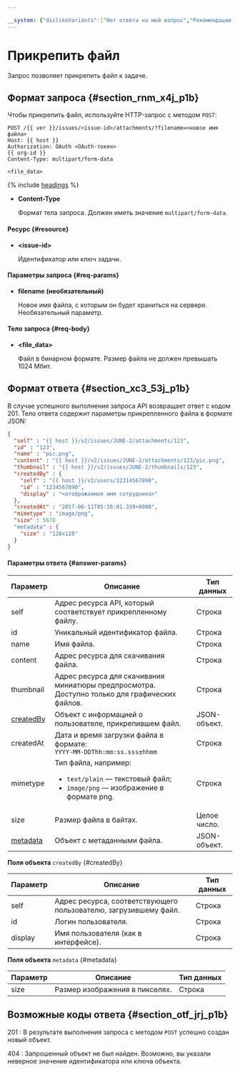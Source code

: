 ```yaml
---

__system: {"dislikeVariants":["Нет ответа на мой вопрос","Рекомендации не помогли","Содержание не соответствует заголовку","Другое"]}
---
```

# Прикрепить файл

Запрос позволяет прикрепить файл к задаче.

## Формат запроса {#section_rnm_x4j_p1b}

Чтобы прикрепить файл, используйте HTTP-запрос с методом `POST`:

```
POST /{{ ver }}/issues/<issue-id>/attachments/?filename=<новое имя файла>
Host: {{ host }}
Authorization: OAuth <OAuth-токен>
{{ org-id }}
Content-Type: multipart/form-data

<file_data>

```

{% include [headings](../../../_includes/tracker/api/headings.md) %}

- **Content-Type**

    Формат тела запроса. Должен иметь значение `multipart/form-data`.

#### Ресурс {#resource}

- **\<issue-id\>**

    Идентификатор или ключ задачи.

#### Параметры запроса {#req-params}

- **filename (необязательный)**

    Новое имя файла, с которым он будет храниться на сервере. Необязательный параметр.

#### Тело запроса {#req-body}

- **\<file_data\>**

    Файл в бинарном формате. Размер файла не должен превышать 1024 Мбит.

## Формат ответа {#section_xc3_53j_p1b}

В случае успешного выполнения запроса API возвращает ответ с кодом 201. Тело ответа содержит параметры прикрепленного файла в формате JSON:

```json
{
  "self" : "{{ host }}/v2/issues/JUNE-2/attachments/123",
  "id" : "123",
  "name" : "pic.png",
  "content" : "{{ host }}/v2/issues/JUNE-2/attachments/123/pic.png",
  "thumbnail" : "{{ host }}/v2/issues/JUNE-2/thumbnails/123",
  "createdBy" : {
    "self" : "{{ host }}/v2/users/12314567890",
    "id" : "1234567890",
    "display" : "<отображаемое имя сотрудника>"
  },
  "createdAt" : "2017-06-11T05:16:01.339+0000",
  "mimetype" : "image/png",
  "size" : 5678
  "metadata" : {
    "size" : "128x128"
  }
}
```

#### Параметры ответа {#answer-params}

Параметр | Описание | Тип данных
----- | ----- | -----
self | Адрес ресурса API, который соответствует прикрепленному файлу. | Строка
id | Уникальный идентификатор файла. | Строка
name | Имя файла. | Строка
content | Адрес ресурса для скачивания файла. | Строка
thumbnail | Адрес ресурса для скачивания миниатюры предпросмотра. Доступно только для графических файлов. | Строка
[createdBy](#createdBy) | Объект с информацией о пользователе, прикрепившем файл. | JSON-объект.
createdAt | Дата и время загрузки файла в формате:<br/>``` YYYY-MM-DDThh:mm:ss.sss±hhmm ``` | Строка
mimetype | Тип файла, например:<ul><li>`text/plain` — текстовый файл;</li><li>`image/png` — изображение в формате png.</li></ul> | Строка
size | Размер файла в байтах. | Целое число.
[metadata](#metadata) | Объект с метаданными файла. | JSON-объект.

**Поля объекта** `createdBy` {#createdBy}

Параметр | Описание | Тип данных
----- | ----- | -----
self | Адрес ресурса, соответствующего пользователю, загрузившему файл. | Строка
id | Логин пользователя. | Строка
display | Имя пользователя (как в интерфейсе). | Строка

**Поля объекта** `metadata` {#metadata}

Параметр | Описание | Тип данных
----- | ----- | -----
size | Размер изображения в пикселях. | Строка

## Возможные коды ответа {#section_otf_jrj_p1b}

201
:   В результате выполнения запроса с методом `POST` успешно создан новый объект.

404
:   Запрошенный объект не был найден. Возможно, вы указали неверное значение идентификатора или ключа объекта.


